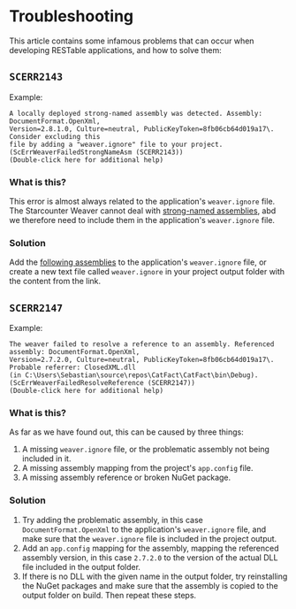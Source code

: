 # Troubleshooting

This article contains some infamous problems that can occur when developing RESTable applications, and how to solve them:

## `SCERR2143`

Example:

```
A locally deployed strong-named assembly was detected. Assembly: DocumentFormat.OpenXml,
Version=2.8.1.0, Culture=neutral, PublicKeyToken=8fb06cb64d019a17\. Consider excluding this
file by adding a "weaver.ignore" file to your project. (ScErrWeaverFailedStrongNameAsm (SCERR2143))
(Double-click here for additional help)
```

### What is this?

This error is almost always related to the application's `weaver.ignore` file. The Starcounter Weaver cannot deal with [strong-named assemblies](https://docs.microsoft.com/en-us/dotnet/framework/app-domains/strong-named-assemblies), abd we therefore need to include them in the application's `weaver.ignore` file.

### Solution

Add the [following assemblies](../weaver.ignore) to the application's `weaver.ignore` file, or create a new text file called `weaver.ignore` in your project output folder with the content from the link.

## `SCERR2147`

Example:

```
The weaver failed to resolve a reference to an assembly. Referenced assembly: DocumentFormat.OpenXml,
Version=2.7.2.0, Culture=neutral, PublicKeyToken=8fb06cb64d019a17\. Probable referrer: ClosedXML.dll
(in C:\Users\Sebastian\source\repos\CatFact\CatFact\bin\Debug). (ScErrWeaverFailedResolveReference (SCERR2147))
(Double-click here for additional help)
```

### What is this?

As far as we have found out, this can be caused by three things:

1. A missing `weaver.ignore` file, or the problematic assembly not being included in it.
2. A missing assembly mapping from the project's `app.config` file.
3. A missing assembly reference or broken NuGet package.

### Solution

1. Try adding the problematic assembly, in this case `DocumentFormat.OpenXml` to the application's `weaver.ignore` file, and make sure that the `weaver.ignore` file is included in the project output.
2. Add an `app.config` mapping for the assembly, mapping the referenced assembly version, in this case `2.7.2.0` to the version of the actual DLL file included in the output folder.
3. If there is no DLL with the given name in the output folder, try reinstalling the NuGet packages and make sure that the assembly is copied to the output folder on build. Then repeat these steps.
